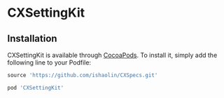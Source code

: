 # CXSettingKit

## Installation

CXSettingKit is available through [CocoaPods](https://cocoapods.org). To install
it, simply add the following line to your Podfile:

```ruby
source 'https://github.com/ishaolin/CXSpecs.git'

pod 'CXSettingKit'
```